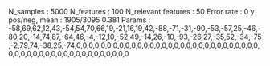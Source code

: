 N_samples                     : 5000
N_features                    : 100
N_relevant features           : 50
Error rate                    : 0
y pos/neg, mean               : 1905/3095 0.381
Params                        : -58,69,62,12,43,-54,54,70,66,19,-21,16,19,42,-88,-71,-31,-90,-53,-57,25,-46,-80,20,-14,74,87,-64,46,-4,-12,10,-52,49,-14,26,-10,-93,-26,27,-35,52,-34,-75,-2,79,74,-38,25,-74,0,0,0,0,0,0,0,0,0,0,0,0,0,0,0,0,0,0,0,0,0,0,0,0,0,0,0,0,0,0,0,0,0,0,0,0,0,0,0,0,0,0,0,0,0,0,0,0,0,0
